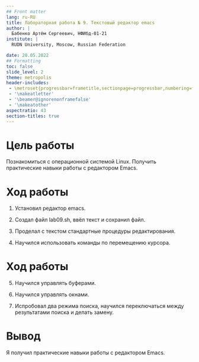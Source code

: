 ```yaml
---
## Front matter
lang: ru-RU
title: Лабораторная работа № 9. Текстовый редактор emacs
author: |
  Бабенко Артём Сергеевич, НФИбд-01-21
institute: |
  RUDN University, Moscow, Russian Federation

date: 20.05.2022
## Formatting
toc: false
slide_level: 2
theme: metropolis
header-includes: 
 - \metroset{progressbar=frametitle,sectionpage=progressbar,numbering=fraction}
 - '\makeatletter'
 - '\beamer@ignorenonframefalse'
 - '\makeatother'
aspectratio: 43
section-titles: true
---
```


# Цель работы

Познакомиться с операционной системой Linux. Получить практические навыки работы с редактором Emacs.

# Ход работы 

1. Установил редактор emacs.

2. Создал файл lab09.sh, ввёл текст и сохранил файл.

3. Проделал с текстом стандартные процедуры редактирования.

4. Научился использовать команды по перемещению курсора.

# Ход работы

5. Научился управлять буферами.

6. Научился управлять окнами.

7. Испробовал два режима поиска, научился переключаться между результатами поиска и делать замену.

# Вывод

Я получил практические навыки работы с редактором Emacs.

